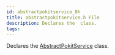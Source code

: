```yaml
---
id: abstractpokitservice_8h
title: abstractpokitservice.h File
description: Declares the  class.
tags:
---
```

Declares the <a href="classAbstractPokitService">AbstractPokitService</a> class.
